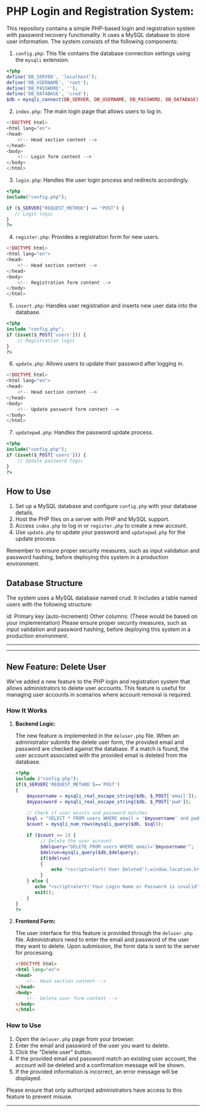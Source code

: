 # PHP Login and Registration System:

This repository contains a simple PHP-based login and registration system with password recovery functionality. It uses a MySQL database to store user information. The system consists of the following components:

1. `config.php`: This file contains the database connection settings using the `mysqli` extension.

```php
<?php
define('DB_SERVER', 'localhost');
define('DB_USERNAME', 'root');
define('DB_PASSWORD', '');
define('DB_DATABASE', 'crud');
$db = mysqli_connect(DB_SERVER, DB_USERNAME, DB_PASSWORD, DB_DATABASE);
```

2. `index.php`: The main login page that allows users to log in.

```php
<!DOCTYPE html>
<html lang="en">
<head>
    <!-- Head section content -->
</head>
<body>
    <!-- Login form content -->
</body>
</html>
```

3. `login.php`: Handles the user login process and redirects accordingly.

```php
<?php
include("config.php");

if ($_SERVER["REQUEST_METHOD"] == "POST") {
   // Login logic
}
?>
```

4. `register.php`: Provides a registration form for new users.

```php
<!DOCTYPE html>
<html lang="en">
<head>
    <!-- Head section content -->
</head>
<body>
    <!-- Registration form content -->
</body>
</html>
```

5. `insert.php`: Handles user registration and inserts new user data into the database.

```php
<?php
include "config.php";
if (isset($_POST['users'])) {
    // Registration logic
}
?>
```

6. `update.php`: Allows users to update their password after logging in.

```php
<!DOCTYPE html>
<html lang="en">
<head>
    <!-- Head section content -->
</head>
<body>
    <!-- Update password form content -->
</body>
</html>
```

7. `updatepwd.php`: Handles the password update process.

```php
<?php
include("config.php");
if (isset($_POST['users'])) {
    // Update password logic
}
?>
```

## How to Use

1. Set up a MySQL database and configure `config.php` with your database details.
2. Host the PHP files on a server with PHP and MySQL support.
3. Access `index.php` to log in or `register.php` to create a new account.
4. Use `update.php` to update your password and `updatepwd.php` for the update process.

Remember to ensure proper security measures, such as input validation and password hashing, before deploying this system in a production environment.

## Database Structure

The system uses a MySQL database named crud. It includes a table named users with the following structure:

id: Primary key (auto-increment)
Other columns: (These would be based on your implementation)
Please ensure proper security measures, such as input validation and password hashing, before deploying this system in a production environment.

---------------------------------
---

## New Feature: Delete User

We've added a new feature to the PHP login and registration system that allows administrators to delete user accounts. This feature is useful for managing user accounts in scenarios where account removal is required.

### How It Works

1. **Backend Logic:**

   The new feature is implemented in the `deluser.php` file. When an administrator submits the delete user form, the provided email and password are checked against the database. If a match is found, the user account associated with the provided email is deleted from the database.

   ```php
   <?php
   include ("config.php");
   if($_SERVER['REQUEST_METHOD']=='POST')
   {
       $myusername = mysqli_real_escape_string($db, $_POST['email']);
       $mypassword = mysqli_real_escape_string($db, $_POST['pwd']);

       // Check if user exists and password matches
       $sql = "SELECT * FROM users WHERE email = '$myusername' and pwd = '$mypassword'";
       $count = mysqli_num_rows(mysqli_query($db, $sql));

       if ($count == 1) {
            // Delete the user account
            $delquery="DELETE FROM users WHERE email='$myusername'";
            $delrun=mysqli_query($db,$delquery);
            if($delrun)
            {
                echo "<script>alert('User Deleted');window.location.href='register.php';</script>";
            }
       } else {
          echo "<script>alert('Your Login Name or Password is invalid');window.location.href='deluser.php';</script>";
          exit();
       }
   }
   ?>
   ```

2. **Frontend Form:**

   The user interface for this feature is provided through the `deluser.php` file. Administrators need to enter the email and password of the user they want to delete. Upon submission, the form data is sent to the server for processing.

   ```html
   <!DOCTYPE html>
   <html lang="en">
   <head>
       <!-- Head section content -->
   </head>
   <body>
       <!-- Delete user form content -->
   </body>
   </html>
   ```

### How to Use

1. Open the `deluser.php` page from your browser.
2. Enter the email and password of the user you want to delete.
3. Click the "Delete user" button.
4. If the provided email and password match an existing user account, the account will be deleted and a confirmation message will be shown.
5. If the provided information is incorrect, an error message will be displayed.

Please ensure that only authorized administrators have access to this feature to prevent misuse.

---
